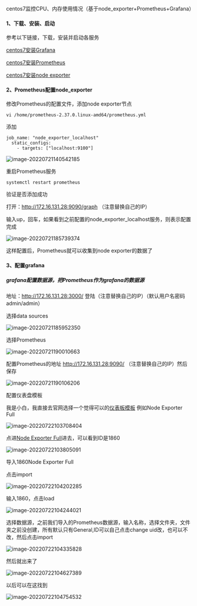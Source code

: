 centos7监控CPU、内存使用情况（基于node_exporter+Prometheus+Grafana）

#### 1、下载、安装、启动

参考以下链接，下载，安装并启动各服务

[centos7安装Grafana ](https://www.cnblogs.com/rainbow-tan/p/16501388.html)

[centos7安装Prometheus](https://www.cnblogs.com/rainbow-tan/p/16501304.html)

[centos7安装node exporter](https://www.cnblogs.com/rainbow-tan/p/16499529.html)

#### 2、Prometheus配置node_exporter

修改Prometheus的配置文件，添加node exporter节点

```shell
vi /home/prometheus-2.37.0.linux-amd64/prometheus.yml
```

添加

```shell
job_name: "node_exporter_localhost"     
  static_configs:    
    - targets: ["localhost:9100"]
```

![image-20220721140542185](C:\Users\dell\AppData\Roaming\Typora\typora-user-images\image-20220721140542185.png)

重启Prometheus服务

```shell
systemctl restart prometheus
```

验证是否添加成功

打开：http://172.16.131.28:9090/graph （注意替换自己的IP）

输入up，回车，如果看到之前配置的node_exporter_localhost服务，则表示配置完成

![image-20220721185739374](C:\Users\dell\AppData\Roaming\Typora\typora-user-images\image-20220721185739374.png)

这样配置后，Prometheus就可以收集到node exporter的数据了

#### 3、配置grafana

##### grafana配置数据源，把Prometheus作为grafana的数据源

地址：http://172.16.131.28:3000/ 登陆（注意替换自己的IP）（默认用户名密码admin/admin）

选择data sources

![image-20220721185952350](C:\Users\dell\AppData\Roaming\Typora\typora-user-images\image-20220721185952350.png)

选择Prometheus

![image-20220721190010663](C:\Users\dell\AppData\Roaming\Typora\typora-user-images\image-20220721190010663.png)

配置Prometheus的地址 http://172.16.131.28:9090/  （注意替换自己的IP）然后保存

![image-20220721190106206](C:\Users\dell\AppData\Roaming\Typora\typora-user-images\image-20220721190106206.png)

配置仪表盘模板

我是小白，我直接去官网选择一个觉得可以的[仪表板模板](https://grafana.com/grafana/dashboards/?pg=hp&plcmt=lt-box-dashboards&dataSource=prometheus&collector=nodeexporter) 例如Node Exporter Full

![image-20220722103708404](C:\Users\dell\AppData\Roaming\Typora\typora-user-images\image-20220722103708404.png)

点进[Node Exporter Full](https://grafana.com/grafana/dashboards/1860)进去，可以看到ID是1860

![image-20220722103805091](C:\Users\dell\AppData\Roaming\Typora\typora-user-images\image-20220722103805091.png)

导入1860Node Exporter Full 

点击import

![image-20220722104202285](C:\Users\dell\AppData\Roaming\Typora\typora-user-images\image-20220722104202285.png)

输入1860，点击load

![image-20220722104244021](C:\Users\dell\AppData\Roaming\Typora\typora-user-images\image-20220722104244021.png)

选择数据源，之前我们导入的Prometheus数据源，输入名称，选择文件夹，文件夹之前没创建，所有默认只有General,ID可以自己点击change uid改，也可以不改，然后点击import

![image-20220722104335828](C:\Users\dell\AppData\Roaming\Typora\typora-user-images\image-20220722104335828.png)

然后就出来了

![image-20220722104627389](C:\Users\dell\AppData\Roaming\Typora\typora-user-images\image-20220722104627389.png)

以后可以在这找到

![image-20220722104754532](C:\Users\dell\AppData\Roaming\Typora\typora-user-images\image-20220722104754532.png)

